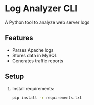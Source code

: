 # Log Analyzer CLI

A Python tool to analyze web server logs

## Features
- Parses Apache logs
- Stores data in MySQL
- Generates traffic reports

## Setup
1. Install requirements:
   ```bash
   pip install -r requirements.txt
